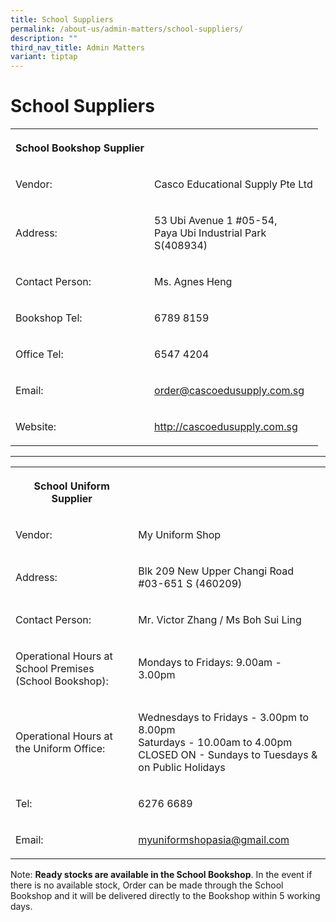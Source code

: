 ```yaml
---
title: School Suppliers
permalink: /about-us/admin-matters/school-suppliers/
description: ""
third_nav_title: Admin Matters
variant: tiptap
---
```

<h1><strong>School Suppliers</strong></h1>
<table style="minWidth: 50px">
<colgroup>
<col>
<col>
</colgroup>
<tbody>
<tr>
<th rowspan="1" colspan="1">
<p>School Bookshop Supplier</p>
</th>
<th rowspan="1" colspan="1">
<p></p>
</th>
</tr>
<tr>
<td rowspan="1" colspan="1">
<p>Vendor:</p>
</td>
<td rowspan="1" colspan="1">
<p>Casco Educational Supply Pte Ltd</p>
</td>
</tr>
<tr>
<td rowspan="1" colspan="1">
<p>Address:</p>
</td>
<td rowspan="1" colspan="1">
<p>53 Ubi Avenue 1 #05-54,
<br>Paya Ubi Industrial Park
<br>S(408934)</p>
</td>
</tr>
<tr>
<td rowspan="1" colspan="1">
<p>Contact Person:</p>
</td>
<td rowspan="1" colspan="1">
<p>Ms. Agnes Heng</p>
</td>
</tr>
<tr>
<td rowspan="1" colspan="1">
<p>Bookshop Tel:</p>
</td>
<td rowspan="1" colspan="1">
<p>6789 8159</p>
</td>
</tr>
<tr>
<td rowspan="1" colspan="1">
<p>Office Tel:</p>
</td>
<td rowspan="1" colspan="1">
<p>6547 4204</p>
</td>
</tr>
<tr>
<td rowspan="1" colspan="1">
<p>Email:</p>
</td>
<td rowspan="1" colspan="1">
<p><a href="mailto:order@cascoedusupply.com.sg" rel="noopener noreferrer nofollow" target="_blank">order@cascoedusupply.com.sg</a>
</p>
</td>
</tr>
<tr>
<td rowspan="1" colspan="1">
<p>Website:</p>
</td>
<td rowspan="1" colspan="1">
<p><a href="http://cascoedusupply.com.sg" rel="noopener noreferrer nofollow" target="_blank">http://cascoedusupply.com.sg</a>
</p>
</td>
</tr>
</tbody>
</table>
<hr>
<table style="minWidth: 50px">
<colgroup>
<col>
<col>
</colgroup>
<tbody>
<tr>
<th rowspan="1" colspan="1">
<p>School Uniform Supplier</p>
</th>
<th rowspan="1" colspan="1">
<p></p>
</th>
</tr>
<tr>
<td rowspan="1" colspan="1">
<p>Vendor:</p>
</td>
<td rowspan="1" colspan="1">
<p>My Uniform Shop</p>
</td>
</tr>
<tr>
<td rowspan="1" colspan="1">
<p>Address:</p>
</td>
<td rowspan="1" colspan="1">
<p>Blk 209 New Upper Changi Road
<br>#03-651 S (460209)</p>
</td>
</tr>
<tr>
<td rowspan="1" colspan="1">
<p>Contact Person:</p>
</td>
<td rowspan="1" colspan="1">
<p>Mr. Victor Zhang / Ms Boh Sui Ling</p>
</td>
</tr>
<tr>
<td rowspan="1" colspan="1">
<p>Operational Hours at School Premises (School Bookshop):</p>
</td>
<td rowspan="1" colspan="1">
<p>Mondays to Fridays: 9.00am - 3.00pm</p>
</td>
</tr>
<tr>
<td rowspan="1" colspan="1">
<p>Operational Hours at the Uniform Office:</p>
</td>
<td rowspan="1" colspan="1">
<p>Wednesdays to Fridays - 3.00pm to 8.00pm
<br>Saturdays - 10.00am to 4.00pm
<br>CLOSED ON - Sundays to Tuesdays &amp; on Public Holidays</p>
</td>
</tr>
<tr>
<td rowspan="1" colspan="1">
<p>Tel:</p>
</td>
<td rowspan="1" colspan="1">
<p>6276 6689</p>
</td>
</tr>
<tr>
<td rowspan="1" colspan="1">
<p>Email:</p>
</td>
<td rowspan="1" colspan="1">
<p><a href="mailto:myuniformshopasia@gmail.com" rel="noopener noreferrer nofollow" target="_blank">myuniformshopasia@gmail.com</a>
</p>
</td>
</tr>
</tbody>
</table>
<p>Note:&nbsp;<strong>Ready stocks are available in the School Bookshop</strong>.
In the event if there is no available stock, Order can be made through
the School Bookshop and it will be delivered directly to the Bookshop within
5 working days.</p>